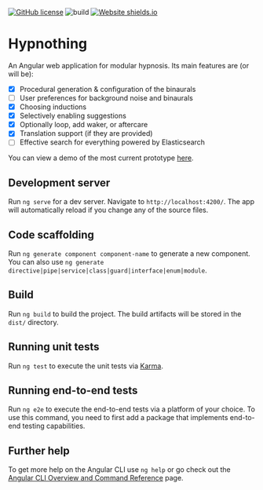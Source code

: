 [![GitHub license](https://img.shields.io/github/license/wulkanat/Hypnothing.svg)](https://github.com/wulkanat/Hypnothing/blob/master/LICENSE)
![build](https://github.com/wulkanat/Hypnothing/actions/workflows/main.yml/badge.svg)
[![Website shields.io](https://img.shields.io/website-up-down-green-red/https/wulkanat.github.io/Hypnothing/.svg)](https://wulkanat.github.io/Hypnothing/)

# Hypnothing

An Angular web application for modular hypnosis. Its main features are (or will be):

* [x] Procedural generation & configuration of the binaurals
* [ ] User preferences for background noise and binaurals
* [x] Choosing inductions
* [x] Selectively enabling suggestions
* [x] Optionally loop, add waker, or aftercare
* [x] Translation support (if they are provided)
* [ ] Effective search for everything powered by Elasticsearch

You can view a demo of the most current prototype [here](https://wulkanat.github.io/Hypnothing/).

## Development server

Run `ng serve` for a dev server. Navigate to `http://localhost:4200/`. The app will automatically reload if you change any of the source files.

## Code scaffolding

Run `ng generate component component-name` to generate a new component. You can also use `ng generate directive|pipe|service|class|guard|interface|enum|module`.

## Build

Run `ng build` to build the project. The build artifacts will be stored in the `dist/` directory.

## Running unit tests

Run `ng test` to execute the unit tests via [Karma](https://karma-runner.github.io).

## Running end-to-end tests

Run `ng e2e` to execute the end-to-end tests via a platform of your choice. To use this command, you need to first add a package that implements end-to-end testing capabilities.

## Further help

To get more help on the Angular CLI use `ng help` or go check out the [Angular CLI Overview and Command Reference](https://angular.io/cli) page.
